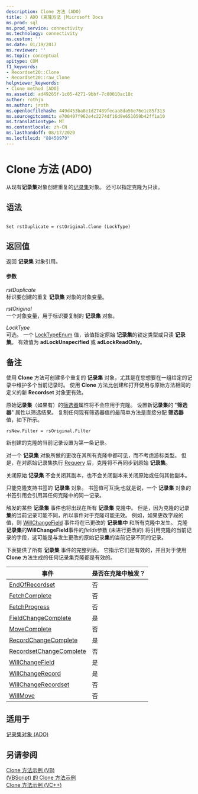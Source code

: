 ```yaml
---
description: Clone 方法 (ADO)
title: ) ADO (克隆方法 |Microsoft Docs
ms.prod: sql
ms.prod_service: connectivity
ms.technology: connectivity
ms.custom: ''
ms.date: 01/19/2017
ms.reviewer: ''
ms.topic: conceptual
apitype: COM
f1_keywords:
- Recordset20::Clone
- Recordset20::raw_Clone
helpviewer_keywords:
- Clone method [ADO]
ms.assetid: ad49265f-1c05-4271-9bbf-7c00010ac18c
author: rothja
ms.author: jroth
ms.openlocfilehash: 449d453ba8e1d27489fecaa8da56e76e1c85f313
ms.sourcegitcommit: e700497f962e4c2274df16d9e651059b42ff1a10
ms.translationtype: MT
ms.contentlocale: zh-CN
ms.lasthandoff: 08/17/2020
ms.locfileid: "88450979"
---
```

# <a name="clone-method-ado"></a>Clone 方法 (ADO)
从现有**记录集**对象创建重复的[记录集](../../../ado/reference/ado-api/recordset-object-ado.md)对象。 还可以指定克隆为只读。  
  
## <a name="syntax"></a>语法  
  
```  
  
Set rstDuplicate = rstOriginal.Clone (LockType)  
```  
  
## <a name="return-value"></a>返回值  
 返回 **记录集** 对象引用。  
  
#### <a name="parameters"></a>参数  
 *rstDuplicate*  
 标识要创建的重复 **记录集** 对象的对象变量。  
  
 *rstOriginal*  
 一个对象变量，用于标识要复制的 **记录集** 对象。  
  
 *LockType*  
 可选。 一个 [LockTypeEnum](../../../ado/reference/ado-api/locktypeenum.md) 值，该值指定原始 **记录集**的锁定类型或只读 **记录集**。 有效值为 **adLockUnspecified** 或 **adLockReadOnly**。  
  
## <a name="remarks"></a>备注  
 使用 **Clone** 方法可创建多个重复的 **记录集** 对象，尤其是在您想要在一组给定的记录中维护多个当前记录时。 使用 **Clone** 方法比创建和打开使用与原始方法相同的定义的新 **Recordset** 对象更有效。  
  
 原始**记录集**（如果有）的[筛选器](../../../ado/reference/ado-api/filter-property.md)属性将不会应用于克隆。 设置新**记录集**的 "**筛选器**" 属性以筛选结果。 复制任何现有筛选器值的最简单方法是直接分配 **筛选器** 值，如下所示。  
  
```  
rsNew.Filter = rsOriginal.Filter  
```  
  
 新创建的克隆的当前记录设置为第一条记录。  
  
 对一个 **记录集** 对象所做的更改在其所有克隆中都可见，而不考虑游标类型。 但是，在对原始记录集执行 [Requery](../../../ado/reference/ado-api/requery-method.md) 后，克隆将不再同步到原始 **记录集**。  
  
 关闭原始 **记录集** 不会关闭其副本，也不会关闭副本来关闭原始或任何其他副本。  
  
 只能克隆支持书签的 **记录集** 对象。 书签值可互换;也就是说，一个 **记录集** 对象的书签引用会引用其任何克隆中的同一记录。  
  
 触发的某些 **记录集** 事件也将出现在所有 **记录集** 克隆中。 但是，因为克隆的记录 **集**的当前记录可能不同，所以事件对于克隆可能无效。 例如，如果更改字段的值，则 [WillChangeField](../../../ado/reference/ado-api/willchangefield-and-fieldchangecomplete-events-ado.md) 事件将在已更改的 **记录集中** 和所有克隆中发生。 克隆**记录集**的**WillChangeField**事件的*fields*参数 (未进行更改的) 将引用克隆的当前记录的字段，这可能是与发生更改的原始记录**集**的当前记录不同的记录。  
  
 下表提供了所有 **记录集** 事件的完整列表。 它指示它们是有效的，并且对于使用 **Clone** 方法生成的任何记录集克隆都是有效的。  
  
|事件|是否在克隆中触发？|  
|-----------|--------------------------|  
|[EndOfRecordset](../../../ado/reference/ado-api/endofrecordset-event-ado.md)|否|  
|[FetchComplete](../../../ado/reference/ado-api/fetchcomplete-event-ado.md)|否|  
|[FetchProgress](../../../ado/reference/ado-api/fetchprogress-event-ado.md)|否|  
|[FieldChangeComplete](../../../ado/reference/ado-api/willchangefield-and-fieldchangecomplete-events-ado.md)|是|  
|[MoveComplete](../../../ado/reference/ado-api/willmove-and-movecomplete-events-ado.md)|否|  
|[RecordChangeComplete](../../../ado/reference/ado-api/willchangerecord-and-recordchangecomplete-events-ado.md)|是|  
|[RecordsetChangeComplete](../../../ado/reference/ado-api/willchangerecordset-and-recordsetchangecomplete-events-ado.md)|否|  
|[WillChangeField](../../../ado/reference/ado-api/willchangefield-and-fieldchangecomplete-events-ado.md)|是|  
|[WillChangeRecord](../../../ado/reference/ado-api/willchangerecord-and-recordchangecomplete-events-ado.md)|是|  
|[WillChangeRecordset](../../../ado/reference/ado-api/willchangerecordset-and-recordsetchangecomplete-events-ado.md)|否|  
|[WillMove](../../../ado/reference/ado-api/willmove-and-movecomplete-events-ado.md)|否|  
  
## <a name="applies-to"></a>适用于  
 [记录集对象 (ADO)](../../../ado/reference/ado-api/recordset-object-ado.md)  
  
## <a name="see-also"></a>另请参阅  
 [Clone 方法示例 (VB) ](../../../ado/reference/ado-api/clone-method-example-vb.md)   
 [ (VBScript) 的 Clone 方法示例 ](../../../ado/reference/ado-api/clone-method-example-vbscript.md)   
 [Clone 方法示例 (VC++)](../../../ado/reference/ado-api/clone-method-example-vc.md)   
